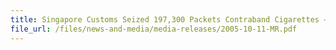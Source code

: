 ```yaml
---
title: Singapore Customs Seized 197,300 Packets Contraband Cigarettes – Largest Inland Haul
file_url: /files/news-and-media/media-releases/2005-10-11-MR.pdf
---
```

